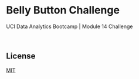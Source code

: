 # Belly Button Challenge

UCI Data Analytics Bootcamp | Module 14 Challenge

<br />

## License

[MIT](https://choosealicense.com/licenses/mit/)
